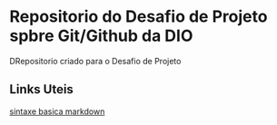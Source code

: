 # Repositorio do Desafio de Projeto spbre Git/Github da DIO

DRepositorio criado para o Desafio de Projeto

## Links Uteis

[sintaxe basica markdown](https://www.mardownguide.org/basic-syntax/)
